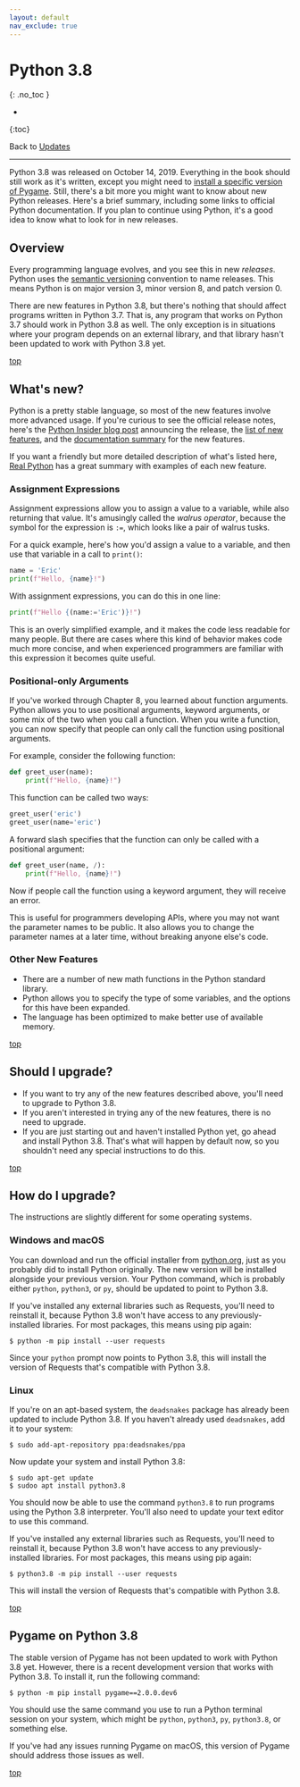 ```yaml
---
layout: default
nav_exclude: true
---
```


# Python 3.8
{: .no_toc }

* 
{:toc}

Back to [Updates](../updates/)

---

Python 3.8 was released on October 14, 2019. Everything in the book should still work as it's written, except you might need to [install a specific version of Pygame](#pygame-on-python-38). Still, there's a bit more you might want to know about new Python releases. Here's a brief summary, including some links to official Python documentation. If you plan to continue using Python, it's a good idea to know what to look for in new releases.

## Overview

Every programming language evolves, and you see this in new *releases*. Python uses the [semantic versioning](https://semver.org) convention to name releases. This means Python is on major version 3, minor version 8, and patch version 0.

There are new features in Python 3.8, but there's nothing that should affect programs written in Python 3.7. That is, any program that works on Python 3.7 should work in Python 3.8 as well. The only exception is in situations where your program depends on an external library, and that library hasn't been updated to work with Python 3.8 yet.

[top](#top)

## What's new?

Python is a pretty stable language, so most of the new features involve more advanced usage. If you're curious to see the official release notes, here's the [Python Insider blog post](https://blog.python.org/2019/10/python-380-is-now-available.html) announcing the release, the [list of new features](https://www.python.org/downloads/release/python-380/), and the [documentation summary](https://docs.python.org/3/whatsnew/3.8.html) for the new features.

If you want a friendly but more detailed description of what's listed here, [Real Python](https://realpython.com/python38-new-features/) has a great summary with examples of each new feature.

### Assignment Expressions

Assignment expressions allow you to assign a value to a variable, while also returning that value. It's amusingly called the *walrus operator*, because the symbol for the expression is `:=`, which looks like a pair of walrus tusks.

For a quick example, here's how you'd assign a value to a variable, and then use that variable in a call to `print()`:

```python
name = 'Eric'
print(f"Hello, {name}!")
```

With assignment expressions, you can do this in one line:

```python
print(f"Hello {(name:='Eric')}!")
```

This is an overly simplified example, and it makes the code less readable for many people. But there are cases where this kind of behavior makes code much more concise, and when experienced programmers are familiar with this expression it becomes quite useful.

### Positional-only Arguments

If you've worked through Chapter 8, you learned about function arguments. Python allows you to use positional arguments, keyword arguments, or some mix of the two when you call a function. When you write a function, you can now specify that people can only call the function using positional arguments.

For example, consider the following function:

```python
def greet_user(name):
    print(f"Hello, {name}!")
```

This function can be called two ways:

```python
greet_user('eric')
greet_user(name='eric')
```

A forward slash specifies that the function can only be called with a positional argument:

```python
def greet_user(name, /):
    print(f"Hello, {name}!")
```

Now if people call the function using a keyword argument, they will receive an error.

This is useful for programmers developing APIs, where you may not want the parameter names to be public. It also allows you to change the parameter names at a later time, without breaking anyone else's code.

### Other New Features

- There are a number of new math functions in the Python standard library.
- Python allows you to specify the type of some variables, and the options for this have been expanded.
- The language has been optimized to make better use of available memory.

[top](#top)

## Should I upgrade?

- If you want to try any of the new features described above, you'll need to upgrade to Python 3.8. 
- If you aren't interested in trying any of the new features, there is no need to upgrade.
- If you are just starting out and haven't installed Python yet, go ahead and install Python 3.8. That's what will happen by default now, so you shouldn't need any special instructions to do this.

[top](#top)

## How do I upgrade?

The instructions are slightly different for some operating systems.

### Windows and macOS

You can download and run the official installer from [python.org](), just as you probably did to install Python originally. The new version will be installed alongside your previous version. Your Python command, which is probably either `python`, `python3`, or `py`, should be updated to point to Python 3.8.

If you've installed any external libraries such as Requests, you'll need to reinstall it, because Python 3.8 won't have access to any previously-installed libraries. For most packages, this means using pip again:

```
$ python -m pip install --user requests
```

Since your `python` prompt now points to Python 3.8, this will install the version of Requests that's compatible with Python 3.8.

### Linux

If you're on an apt-based system, the `deadsnakes` package has already been updated to include Python 3.8. If you haven't already used `deadsnakes`, add it to your system:

```
$ sudo add-apt-repository ppa:deadsnakes/ppa
```

Now update your system and install Python 3.8:

```
$ sudo apt-get update
$ sudoo apt install python3.8
```

You should now be able to use the command `python3.8` to run programs using the Python 3.8 interpreter. You'll also need to update your text editor to use this command.

If you've installed any external libraries such as Requests, you'll need to reinstall it, because Python 3.8 won't have access to any previously-installed libraries. For most packages, this means using pip again:

```
$ python3.8 -m pip install --user requests
```

This will install the version of Requests that's compatible with Python 3.8.

[top](#top)

## Pygame on Python 3.8

The stable version of Pygame has not been updated to work with Python 3.8 yet. However, there is a recent development version that works with Python 3.8. To install it, run the following command:

    $ python -m pip install pygame==2.0.0.dev6

You should use the same command you use to run a Python terminal session on your system, which might be `python`, `python3`, `py`, `python3.8`, or something else.

If you've had any issues running Pygame on macOS, this version of Pygame should address those issues as well.

[top](#top)